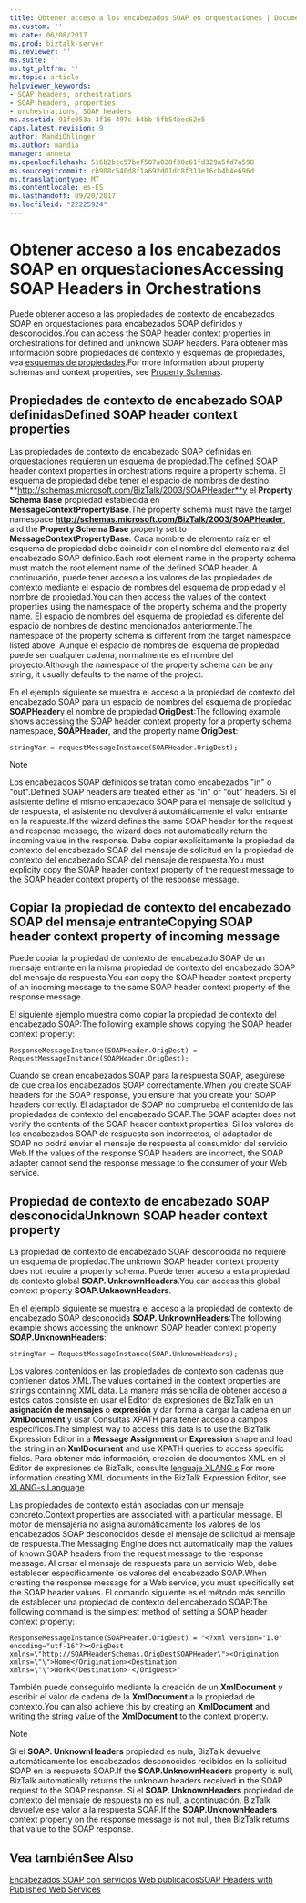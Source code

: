 ```yaml
---
title: Obtener acceso a los encabezados SOAP en orquestaciones | Documentos de Microsoft
ms.custom: ''
ms.date: 06/08/2017
ms.prod: biztalk-server
ms.reviewer: ''
ms.suite: ''
ms.tgt_pltfrm: ''
ms.topic: article
helpviewer_keywords:
- SOAP headers, orchestrations
- SOAP headers, properties
- orchestrations, SOAP headers
ms.assetid: 91fe053a-3f16-497c-b4bb-5fb54bec62e5
caps.latest.revision: 9
author: MandiOhlinger
ms.author: mandia
manager: anneta
ms.openlocfilehash: 516b2bcc57bef507a028f30c61fd329a5fd7a598
ms.sourcegitcommit: cb908c540d8f1a692d01dc8f313e16cb4b4e696d
ms.translationtype: MT
ms.contentlocale: es-ES
ms.lasthandoff: 09/20/2017
ms.locfileid: "22225924"
---
```

# <a name="accessing-soap-headers-in-orchestrations"></a><span data-ttu-id="95606-102">Obtener acceso a los encabezados SOAP en orquestaciones</span><span class="sxs-lookup"><span data-stu-id="95606-102">Accessing SOAP Headers in Orchestrations</span></span>
<span data-ttu-id="95606-103">Puede obtener acceso a las propiedades de contexto de encabezados SOAP en orquestaciones para encabezados SOAP definidos y desconocidos.</span><span class="sxs-lookup"><span data-stu-id="95606-103">You can access the SOAP header context properties in orchestrations for defined and unknown SOAP headers.</span></span> <span data-ttu-id="95606-104">Para obtener más información sobre propiedades de contexto y esquemas de propiedades, vea [esquemas de propiedades](../core/property-schemas.md).</span><span class="sxs-lookup"><span data-stu-id="95606-104">For more information about property schemas and context properties, see [Property Schemas](../core/property-schemas.md).</span></span>  
  
## <a name="defined-soap-header-context-properties"></a><span data-ttu-id="95606-105">Propiedades de contexto de encabezado SOAP definidas</span><span class="sxs-lookup"><span data-stu-id="95606-105">Defined SOAP header context properties</span></span>  
 <span data-ttu-id="95606-106">Las propiedades de contexto de encabezado SOAP definidas en orquestaciones requieren un esquema de propiedad.</span><span class="sxs-lookup"><span data-stu-id="95606-106">The defined SOAP header context properties in orchestrations require a property schema.</span></span> <span data-ttu-id="95606-107">El esquema de propiedad debe tener el espacio de nombres de destino **http://schemas.microsoft.com/BizTalk/2003/SOAPHeader**y el **Property Schema Base** propiedad establecida en  **MessageContextPropertyBase**.</span><span class="sxs-lookup"><span data-stu-id="95606-107">The property schema must have the target namespace **http://schemas.microsoft.com/BizTalk/2003/SOAPHeader**, and the **Property Schema Base** property set to **MessageContextPropertyBase**.</span></span> <span data-ttu-id="95606-108">Cada nombre de elemento raíz en el esquema de propiedad debe coincidir con el nombre del elemento raíz del encabezado SOAP definido.</span><span class="sxs-lookup"><span data-stu-id="95606-108">Each root element name in the property schema must match the root element name of the defined SOAP header.</span></span> <span data-ttu-id="95606-109">A continuación, puede tener acceso a los valores de las propiedades de contexto mediante el espacio de nombres del esquema de propiedad y el nombre de propiedad.</span><span class="sxs-lookup"><span data-stu-id="95606-109">You can then access the values of the context properties using the namespace of the property schema and the property name.</span></span> <span data-ttu-id="95606-110">El espacio de nombres del esquema de propiedad es diferente del espacio de nombres de destino mencionados anteriormente.</span><span class="sxs-lookup"><span data-stu-id="95606-110">The namespace of the property schema is different from the target namespace listed above.</span></span> <span data-ttu-id="95606-111">Aunque el espacio de nombres del esquema de propiedad puede ser cualquier cadena, normalmente es el nombre del proyecto.</span><span class="sxs-lookup"><span data-stu-id="95606-111">Although the namespace of the property schema can be any string, it usually defaults to the name of the project.</span></span>  
  
 <span data-ttu-id="95606-112">En el ejemplo siguiente se muestra el acceso a la propiedad de contexto del encabezado SOAP para un espacio de nombres del esquema de propiedad **SOAPHeader**y el nombre de propiedad **OrigDest**:</span><span class="sxs-lookup"><span data-stu-id="95606-112">The following example shows accessing the SOAP header context property for a property schema namespace, **SOAPHeader**, and the property name **OrigDest**:</span></span>  
  
```  
stringVar = requestMessageInstance(SOAPHeader.OrigDest);  
```  
  
> [!NOTE]
>  <span data-ttu-id="95606-113">Los encabezados SOAP definidos se tratan como encabezados "in" o "out".</span><span class="sxs-lookup"><span data-stu-id="95606-113">Defined SOAP headers are treated either as "in" or "out" headers.</span></span> <span data-ttu-id="95606-114">Si el asistente define el mismo encabezado SOAP para el mensaje de solicitud y de respuesta, el asistente no devolverá automáticamente el valor entrante en la respuesta.</span><span class="sxs-lookup"><span data-stu-id="95606-114">If the wizard defines the same SOAP header for the request and response message, the wizard does not automatically return the incoming value in the response.</span></span> <span data-ttu-id="95606-115">Debe copiar explícitamente la propiedad de contexto del encabezado SOAP del mensaje de solicitud en la propiedad de contexto del encabezado SOAP del mensaje de respuesta.</span><span class="sxs-lookup"><span data-stu-id="95606-115">You must explicity copy the SOAP header context property of the request message to the SOAP header context property of the response message.</span></span>  
  
## <a name="copying-soap-header-context-property-of-incoming-message"></a><span data-ttu-id="95606-116">Copiar la propiedad de contexto del encabezado SOAP del mensaje entrante</span><span class="sxs-lookup"><span data-stu-id="95606-116">Copying SOAP header context property of incoming message</span></span>  
 <span data-ttu-id="95606-117">Puede copiar la propiedad de contexto del encabezado SOAP de un mensaje entrante en la misma propiedad de contexto del encabezado SOAP del mensaje de respuesta.</span><span class="sxs-lookup"><span data-stu-id="95606-117">You can copy the SOAP header context property of an incoming message to the same SOAP header context property of the response message.</span></span>  
  
 <span data-ttu-id="95606-118">El siguiente ejemplo muestra cómo copiar la propiedad de contexto del encabezado SOAP:</span><span class="sxs-lookup"><span data-stu-id="95606-118">The following example shows copying the SOAP header context property:</span></span>  
  
```  
ResponseMessageInstance(SOAPHeader.OrigDest) = RequestMessageInstance(SOAPHeader.OrigDest);  
```  
  
 <span data-ttu-id="95606-119">Cuando se crean encabezados SOAP para la respuesta SOAP, asegúrese de que crea los encabezados SOAP correctamente.</span><span class="sxs-lookup"><span data-stu-id="95606-119">When you create SOAP headers for the SOAP response, you ensure that you create your SOAP headers correctly.</span></span> <span data-ttu-id="95606-120">El adaptador de SOAP no comprueba el contenido de las propiedades de contexto del encabezado SOAP.</span><span class="sxs-lookup"><span data-stu-id="95606-120">The SOAP adapter does not verify the contents of the SOAP header context properties.</span></span> <span data-ttu-id="95606-121">Si los valores de los encabezados SOAP de respuesta son incorrectos, el adaptador de SOAP no podrá enviar el mensaje de respuesta al consumidor del servicio Web.</span><span class="sxs-lookup"><span data-stu-id="95606-121">If the values of the response SOAP headers are incorrect, the SOAP adapter cannot send the response message to the consumer of your Web service.</span></span>  
  
## <a name="unknown-soap-header-context-property"></a><span data-ttu-id="95606-122">Propiedad de contexto de encabezado SOAP desconocida</span><span class="sxs-lookup"><span data-stu-id="95606-122">Unknown SOAP header context property</span></span>  
 <span data-ttu-id="95606-123">La propiedad de contexto de encabezado SOAP desconocida no requiere un esquema de propiedad.</span><span class="sxs-lookup"><span data-stu-id="95606-123">The unknown SOAP header context property does not require a property schema.</span></span> <span data-ttu-id="95606-124">Puede tener acceso a esta propiedad de contexto global **SOAP. UnknownHeaders**.</span><span class="sxs-lookup"><span data-stu-id="95606-124">You can access this global context property **SOAP.UnknownHeaders**.</span></span>  
  
 <span data-ttu-id="95606-125">En el ejemplo siguiente se muestra el acceso a la propiedad de contexto de encabezado SOAP desconocida **SOAP. UnknownHeaders**:</span><span class="sxs-lookup"><span data-stu-id="95606-125">The following example shows accessing the unknown SOAP header context property **SOAP.UnknownHeaders**:</span></span>  
  
```  
stringVar = RequestMessageInstance(SOAP.UnknownHeaders);  
```  
  
 <span data-ttu-id="95606-126">Los valores contenidos en las propiedades de contexto son cadenas que contienen datos XML.</span><span class="sxs-lookup"><span data-stu-id="95606-126">The values contained in the context properties are strings containing XML data.</span></span> <span data-ttu-id="95606-127">La manera más sencilla de obtener acceso a estos datos consiste en usar el Editor de expresiones de BizTalk en un **asignación de mensajes** o **expresión** y dar forma a cargar la cadena en un **XmlDocument** y usar Consultas XPATH para tener acceso a campos específicos.</span><span class="sxs-lookup"><span data-stu-id="95606-127">The simplest way to access this data is to use the BizTalk Expression Editor in a **Message Assignment** or **Expression** shape and load the string in an **XmlDocument** and use XPATH queries to access specific fields.</span></span> <span data-ttu-id="95606-128">Para obtener más información, creación de documentos XML en el Editor de expresiones de BizTalk, consulte [lenguaje XLANG s](../core/xlang-s-language.md).</span><span class="sxs-lookup"><span data-stu-id="95606-128">For more information creating XML documents in the BizTalk Expression Editor, see [XLANG-s Language](../core/xlang-s-language.md).</span></span>  
  
 <span data-ttu-id="95606-129">Las propiedades de contexto están asociadas con un mensaje concreto.</span><span class="sxs-lookup"><span data-stu-id="95606-129">Context properties are associated with a particular message.</span></span> <span data-ttu-id="95606-130">El motor de mensajería no asigna automáticamente los valores de los encabezados SOAP desconocidos desde el mensaje de solicitud al mensaje de respuesta.</span><span class="sxs-lookup"><span data-stu-id="95606-130">The Messaging Engine does not automatically map the values of known SOAP headers from the request message to the response message.</span></span> <span data-ttu-id="95606-131">Al crear el mensaje de respuesta para un servicio Web, debe establecer específicamente los valores del encabezado SOAP.</span><span class="sxs-lookup"><span data-stu-id="95606-131">When creating the response message for a Web service, you must specifically set the SOAP header values.</span></span> <span data-ttu-id="95606-132">El comando siguiente es el método más sencillo de establecer una propiedad de contexto del encabezado SOAP:</span><span class="sxs-lookup"><span data-stu-id="95606-132">The following command is the simplest method of setting a SOAP header context property:</span></span>  
  
```  
ResponseMessageInstance(SOAPHeader.OrigDest) = "<?xml version="1.0" encoding="utf-16"?><OrigDest xmlns=\"http://SOAPHeaderSchemas.OrigDestSOAPHeader\"><Origination xmlns=\"\">Home</Origination><Destination xmlns=\"\">Work</Destination> </OrigDest>"  
```  
  
 <span data-ttu-id="95606-133">También puede conseguirlo mediante la creación de un **XmlDocument** y escribir el valor de cadena de la **XmlDocument** a la propiedad de contexto.</span><span class="sxs-lookup"><span data-stu-id="95606-133">You can also achieve this by creating an **XmlDocument** and writing the string value of the **XmlDocument** to the context property.</span></span>  
  
> [!NOTE]
>  <span data-ttu-id="95606-134">Si el **SOAP. UnknownHeaders** propiedad es nula, BizTalk devuelve automáticamente los encabezados desconocidos recibidos en la solicitud SOAP en la respuesta SOAP.</span><span class="sxs-lookup"><span data-stu-id="95606-134">If the **SOAP.UnknownHeaders** property is null, BizTalk automatically returns the unknown headers received in the SOAP request to the SOAP response.</span></span> <span data-ttu-id="95606-135">Si el **SOAP. UnknownHeaders** propiedad de contexto del mensaje de respuesta no es null, a continuación, BizTalk devuelve ese valor a la respuesta SOAP.</span><span class="sxs-lookup"><span data-stu-id="95606-135">If the **SOAP.UnknownHeaders** context property on the response message is not null, then BizTalk returns that value to the SOAP response.</span></span>  
  
## <a name="see-also"></a><span data-ttu-id="95606-136">Vea también</span><span class="sxs-lookup"><span data-stu-id="95606-136">See Also</span></span>  
 [<span data-ttu-id="95606-137">Encabezados SOAP con servicios Web publicados</span><span class="sxs-lookup"><span data-stu-id="95606-137">SOAP Headers with Published Web Services</span></span>](../core/soap-headers-with-published-web-services.md)